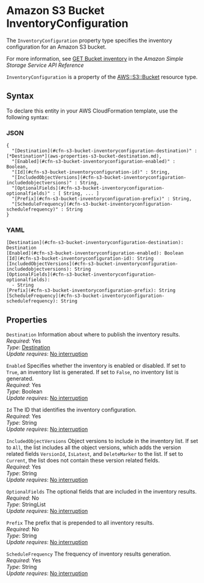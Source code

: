 # Amazon S3 Bucket InventoryConfiguration<a name="aws-properties-s3-bucket-inventoryconfiguration"></a>

<a name="aws-properties-s3-bucket-inventoryconfiguration-description"></a>The `InventoryConfiguration` property type specifies the inventory configuration for an Amazon S3 bucket\.

For more information, see [GET Bucket inventory](https://docs.aws.amazon.com/AmazonS3/latest/API/RESTBucketGETInventoryConfig.html) in the *Amazon Simple Storage Service API Reference*

<a name="aws-properties-s3-bucket-inventoryconfiguration-inheritance"></a> `InventoryConfiguration` is a property of the [AWS::S3::Bucket](aws-properties-s3-bucket.md) resource type\. 

## Syntax<a name="aws-properties-s3-bucket-inventoryconfiguration-syntax"></a>

To declare this entity in your AWS CloudFormation template, use the following syntax:

### JSON<a name="aws-properties-s3-bucket-inventoryconfiguration-syntax.json"></a>

```
{
  "[Destination](#cfn-s3-bucket-inventoryconfiguration-destination)" : [*Destination*](aws-properties-s3-bucket-destination.md),
  "[Enabled](#cfn-s3-bucket-inventoryconfiguration-enabled)" : Boolean,
  "[Id](#cfn-s3-bucket-inventoryconfiguration-id)" : String,
  "[IncludedObjectVersions](#cfn-s3-bucket-inventoryconfiguration-includedobjectversions)" : String,
  "[OptionalFields](#cfn-s3-bucket-inventoryconfiguration-optionalfields)" : [ String, ... ]
  "[Prefix](#cfn-s3-bucket-inventoryconfiguration-prefix)" : String,
  "[ScheduleFrequency](#cfn-s3-bucket-inventoryconfiguration-schedulefrequency)" : String
}
```

### YAML<a name="aws-properties-s3-bucket-inventoryconfiguration-syntax.yaml"></a>

```
[Destination](#cfn-s3-bucket-inventoryconfiguration-destination): Destination
[Enabled](#cfn-s3-bucket-inventoryconfiguration-enabled): Boolean
[Id](#cfn-s3-bucket-inventoryconfiguration-id): String
[IncludedObjectVersions](#cfn-s3-bucket-inventoryconfiguration-includedobjectversions): String
[OptionalFields](#cfn-s3-bucket-inventoryconfiguration-optionalfields): 
  - String
[Prefix](#cfn-s3-bucket-inventoryconfiguration-prefix): String
[ScheduleFrequency](#cfn-s3-bucket-inventoryconfiguration-schedulefrequency): String
```

## Properties<a name="aws-properties-s3-bucket-inventoryconfiguration-properties"></a>

`Destination`  <a name="cfn-s3-bucket-inventoryconfiguration-destination"></a>
Information about where to publish the inventory results\.  
 *Required*: Yes  
 *Type*: [Destination](aws-properties-s3-bucket-destination.md)  
 *Update requires*: [No interruption](using-cfn-updating-stacks-update-behaviors.md#update-no-interrupt) 

`Enabled`  <a name="cfn-s3-bucket-inventoryconfiguration-enabled"></a>
Specifies whether the inventory is enabled or disabled\. If set to `True`, an inventory list is generated\. If set to `False`, no inventory list is generated\.  
 *Required*: Yes  
 *Type*: Boolean  
 *Update requires*: [No interruption](using-cfn-updating-stacks-update-behaviors.md#update-no-interrupt) 

`Id`  <a name="cfn-s3-bucket-inventoryconfiguration-id"></a>
The ID that identifies the inventory configuration\.  
 *Required*: Yes  
 *Type*: String  
 *Update requires*: [No interruption](using-cfn-updating-stacks-update-behaviors.md#update-no-interrupt) 

`IncludedObjectVersions`  <a name="cfn-s3-bucket-inventoryconfiguration-includedobjectversions"></a>
Object versions to include in the inventory list\. If set to `All`, the list includes all the object versions, which adds the version related fields `VersionId`, `IsLatest`, and `DeleteMarker` to the list\. If set to `Current`, the list does not contain these version related fields\.  
 *Required*: Yes  
 *Type*: String  
 *Update requires*: [No interruption](using-cfn-updating-stacks-update-behaviors.md#update-no-interrupt) 

`OptionalFields`  <a name="cfn-s3-bucket-inventoryconfiguration-optionalfields"></a>
The optional fields that are included in the inventory results\.  
 *Required*: No  
 *Type*: StringList  
 *Update requires*: [No interruption](using-cfn-updating-stacks-update-behaviors.md#update-no-interrupt) 

`Prefix`  <a name="cfn-s3-bucket-inventoryconfiguration-prefix"></a>
The prefix that is prepended to all inventory results\.   
 *Required*: No  
 *Type*: String  
 *Update requires*: [No interruption](using-cfn-updating-stacks-update-behaviors.md#update-no-interrupt) 

`ScheduleFrequency`  <a name="cfn-s3-bucket-inventoryconfiguration-schedulefrequency"></a>
The frequency of inventory results generation\.  
 *Required*: Yes  
 *Type*: String  
 *Update requires*: [No interruption](using-cfn-updating-stacks-update-behaviors.md#update-no-interrupt) 
